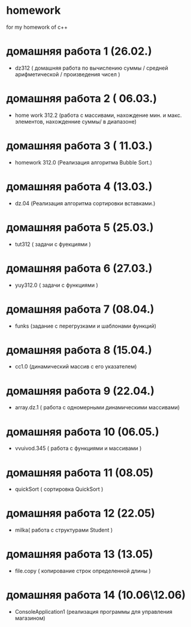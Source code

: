 # homework
 for my homework of c++
# домашняя работа 1 (26.02.)
- dz312 ( домашняя работа по вычислению суммы / средней арифметической / произведения чисел )
# домашняя работа 2 ( 06.03.)
- home work 312.2 (работа с массивами, нахождение мин. и макс. элементов, нахожденние суммы/ в диапазоне) 
# домашняя работа 3 ( 11.03.)
- homework 312.0 (Реализация алгоритма Bubble Sort.)
# домашняя работа 4 (13.03.)
- dz.04 (Реализация алгоритма сортировки вставками.)
# домашняя работа 5 (25.03.)
- tut312 ( задачи с фуекциями )
 # домашняя работа 6 (27.03.)
 - yuy312.0 ( задачи с функциями )
# домашняя работа 7 (08.04.)
- funks (задание с перегрузками и шаблонами функций)
# домашняя работа 8 (15.04.)
- сс1.0 (динамический массив с его указателем)
# домашняя работа 9 (22.04.)
- array.dz.1 ( работа с одномерными динамическими массивами)
# домашняя работа 10 (06.05.)
- vvuivod.345 ( работа с функциями и массивами )
# домашняя работа 11 (08.05)
- quickSort ( сортировка  QuickSort )
# домашняя работа 12 (22.05)
- milka( работа с структурами Student )
# домашняя работа 13 (13.05)
- file.copy ( копирование строк определенной длины )
# домашняя работа 14 (10.06\12.06)
- ConsoleApplication1 (реализация программы для управления магазином)





   
